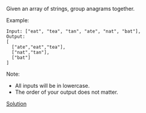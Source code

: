 Given an array of strings, group anagrams together.

Example:
```
Input: ["eat", "tea", "tan", "ate", "nat", "bat"],
Output:
[
  ["ate","eat","tea"],
  ["nat","tan"],
  ["bat"]
]
```
Note:

* All inputs will be in lowercase.
* The order of your output does not matter.

[Solution](https://leetcode.com/problems/group-anagrams/solution/)
